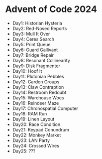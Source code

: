 # Advent of Code 2024

- Day1: Historian Hysteria
- Day2: Red-Nosed Reports
- Day3: Mull It Over
- Day4: Ceres Search
- Day5: Print Queue
- Day6: Guard Gallivant
- Day7: Bridge Repair
- Day8: Resonant Collinearity
- Day9: Disk Fragmenter
- Day10: Hoof It
- Day11: Plutonian Pebbles
- Day12: Garden Groups
- Day13: Claw Contraption
- Day14: Restroom Redoubt
- Day15: Warehouse Woes
- Day16: Reindeer Maze
- Day17: Chronospatial Computer
- Day18: RAM Run
- Day19: Linen Layout
- Day20: Race Condition
- Day21: Keypad Conundrum
- Day22: Monkey Market
- Day23: LAN Party
- Day24: Crossed Wires
- Day25: ???
